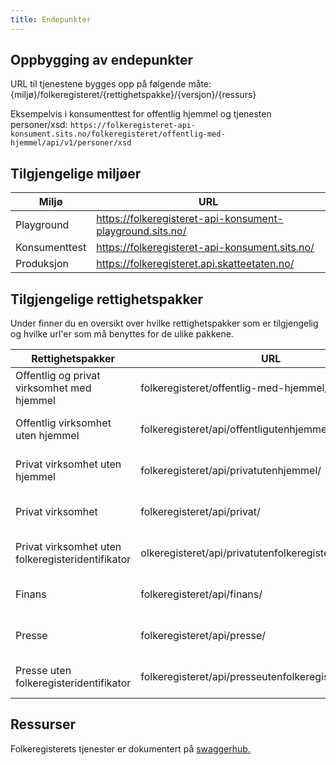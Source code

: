 ```yaml
---
title: Endepunkter
---
```


## Oppbygging av endepunkter
URL til tjenestene bygges opp på følgende måte: 
{miljø}/folkeregisteret/{rettighetspakke}/{versjon}/{ressurs}

Eksempelvis i konsumenttest for offentlig hjemmel og tjenesten personer/xsd:
`https://folkeregisteret-api-konsument.sits.no/folkeregisteret/offentlig-med-hjemmel/api/v1/personer/xsd `

## Tilgjengelige miljøer


| Miljø | URL | 
|----------|-----------------------------------------------------------|
|Playground| https://folkeregisteret-api-konsument-playground.sits.no/ |
|Konsumenttest| https://folkeregisteret-api-konsument.sits.no/ |
|Produksjon| https://folkeregisteret.api.skatteetaten.no/ |

## Tilgjengelige  rettighetspakker

Under finner du en oversikt over hvilke rettighetspakker som er tilgjengelig og hvilke url'er som må benyttes for de ulike pakkene.


| Rettighetspakker | URL | Scope | Swaggerhub |
|--------------------------------------|------------------------------------------|---------------------------------------------------------|-----------------------------------------|
|Offentlig og privat virksomhet med hjemmel|folkeregisteret/offentlig-med-hjemmel/api/|folkeregister:deling/offentligmedhjemmel|[OpenAPI Specification swaggerhub](https://app.swaggerhub.com/apis/Skatteetaten_FREG/Offentlig-med-hjemmel/)|
|Offentlig virksomhet uten hjemmel|folkeregisteret/api/offentligutenhjemmel/|folkeregister:deling/offentligutenhjemmel|[OpenAPI Specification swaggerhub](https://app.swaggerhub.com/apis/Skatteetaten_FREG/RettighetspakkerUtenTaushetsbelagtOff)|
|Privat virksomhet uten hjemmel| folkeregisteret/api/privatutenhjemmel/|folkeregister:deling/privatutenhjemmel|[OpenAPI Specification swaggerhub](https://app.swaggerhub.com/apis/Skatteetaten_FREG/Lesemodell-uten-taushetsbelagt/)|
|Privat virksomhet|folkeregisteret/api/privat/|folkeregister:deling/privat|[OpenAPI Specification swaggerhub](https://app.swaggerhub.com/apis/Skatteetaten_FREG/Lesemodell-uten-taushetsbelagt/)|
|Privat virksomhet uten folkeregisteridentifikator| olkeregisteret/api/privatutenfolkeregisteridentifikator/| folkeregister:deling/privatutenfolkeregisteridentifikator| [OpenAPI Specification swaggerhub](https://app.swaggerhub.com/apis/Skatteetaten_FREG/Lesemodell-uten-taushetsbelagt/)|
|Finans|folkeregisteret/api/finans/|folkeregister:deling/finans|[OpenAPI Specification swaggerhub](https://app.swaggerhub.com/apis/Skatteetaten_FREG/LesemodellBegrensetTaushetsbelagt/)|
|Presse|folkeregisteret/api/presse/|folkeregister:deling/presse|[OpenAPI Specification swaggerhub](https://app.swaggerhub.com/apis/Skatteetaten_FREG/Lesemodell-uten-taushetsbelagt/)|
|Presse uten folkeregisteridentifikator|folkeregisteret/api/presseutenfolkeregisteridentifikator/|folkeregister:deling/presseutenfolkeregisteridentifikator|[OpenAPI Specification swaggerhub](https://app.swaggerhub.com/apis/Skatteetaten_FREG/Lesemodell-uten-taushetsbelagt/)|


## Ressurser

Folkeregisterets tjenester er dokumentert på [swaggerhub.](https://app.swaggerhub.com/organizations/Skatteetaten_FREG) 

